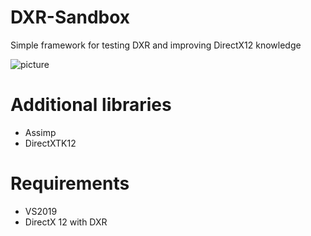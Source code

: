 # DXR-Sandbox
Simple framework for testing DXR and improving DirectX12 knowledge

![picture](screenshots/inital_setup.png)

# Additional libraries
- Assimp
- DirectXTK12

# Requirements
- VS2019
- DirectX 12 with DXR
